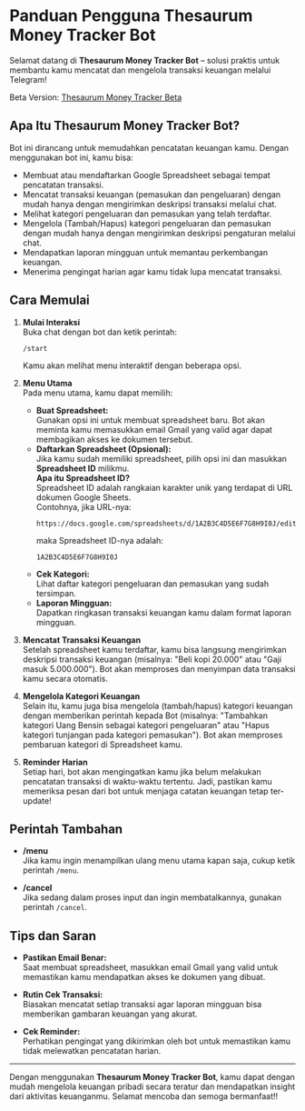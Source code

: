 # Panduan Pengguna Thesaurum Money Tracker Bot

Selamat datang di **Thesaurum Money Tracker Bot** – solusi praktis untuk membantu kamu mencatat dan mengelola transaksi keuangan melalui Telegram!

Beta Version: [Thesaurum Money Tracker Beta](https://t.me/ktydev_finance_tracker_bot)

## Apa Itu Thesaurum Money Tracker Bot?

Bot ini dirancang untuk memudahkan pencatatan keuangan kamu. Dengan menggunakan bot ini, kamu bisa:
- Membuat atau mendaftarkan Google Spreadsheet sebagai tempat pencatatan transaksi.
- Mencatat transaksi keuangan (pemasukan dan pengeluaran) dengan mudah hanya dengan mengirimkan deskripsi transaksi melalui chat.
- Melihat kategori pengeluaran dan pemasukan yang telah terdaftar.
- Mengelola (Tambah/Hapus) kategori pengeluaran dan pemasukan dengan mudah hanya dengan mengirimkan deskripsi pengaturan melalui chat.
- Mendapatkan laporan mingguan untuk memantau perkembangan keuangan.
- Menerima pengingat harian agar kamu tidak lupa mencatat transaksi.

## Cara Memulai

1. **Mulai Interaksi**  
   Buka chat dengan bot dan ketik perintah:
   ```
   /start
   ```
   Kamu akan melihat menu interaktif dengan beberapa opsi.

2. **Menu Utama**  
   Pada menu utama, kamu dapat memilih:
   - **Buat Spreadsheet:**  
     Gunakan opsi ini untuk membuat spreadsheet baru. Bot akan meminta kamu memasukkan email Gmail yang valid agar dapat membagikan akses ke dokumen tersebut.
   - **Daftarkan Spreadsheet (Opsional):**  
     Jika kamu sudah memiliki spreadsheet, pilih opsi ini dan masukkan **Spreadsheet ID** milikmu.  
     **Apa itu Spreadsheet ID?**  
     Spreadsheet ID adalah rangkaian karakter unik yang terdapat di URL dokumen Google Sheets.  
     Contohnya, jika URL-nya:  
     ```
     https://docs.google.com/spreadsheets/d/1A2B3C4D5E6F7G8H9I0J/edit
     ```
     maka Spreadsheet ID-nya adalah:  
     ```
     1A2B3C4D5E6F7G8H9I0J
     ```
   - **Cek Kategori:**  
     Lihat daftar kategori pengeluaran dan pemasukan yang sudah tersimpan.
   - **Laporan Mingguan:**  
     Dapatkan ringkasan transaksi keuangan kamu dalam format laporan mingguan.

3. **Mencatat Transaksi Keuangan**  
   Setelah spreadsheet kamu terdaftar, kamu bisa langsung mengirimkan deskripsi transaksi keuangan (misalnya: "Beli kopi 20.000" atau "Gaji masuk 5.000.000"). Bot akan memproses dan menyimpan data transaksi kamu secara otomatis.

4. **Mengelola Kategori Keuangan**  
   Selain itu, kamu juga bisa mengelola (tambah/hapus) kategori keuangan dengan memberikan perintah kepada Bot (misalnya: "Tambahkan kategori Uang Bensin sebagai kategori pengeluaran" atau "Hapus kategori tunjangan pada kategori pemasukan"). Bot akan memproses pembaruan kategori di Spreadsheet kamu.
   
5. **Reminder Harian**  
   Setiap hari, bot akan mengingatkan kamu jika belum melakukan pencatatan transaksi di waktu-waktu tertentu. Jadi, pastikan kamu memeriksa pesan dari bot untuk menjaga catatan keuangan tetap ter-update!

## Perintah Tambahan

- **/menu**  
  Jika kamu ingin menampilkan ulang menu utama kapan saja, cukup ketik perintah `/menu`.

- **/cancel**  
  Jika sedang dalam proses input dan ingin membatalkannya, gunakan perintah `/cancel`.

## Tips dan Saran

- **Pastikan Email Benar:**  
  Saat membuat spreadsheet, masukkan email Gmail yang valid untuk memastikan kamu mendapatkan akses ke dokumen yang dibuat.
  
- **Rutin Cek Transaksi:**  
  Biasakan mencatat setiap transaksi agar laporan mingguan bisa memberikan gambaran keuangan yang akurat.

- **Cek Reminder:**  
  Perhatikan pengingat yang dikirimkan oleh bot untuk memastikan kamu tidak melewatkan pencatatan harian.

---

Dengan menggunakan **Thesaurum Money Tracker Bot**, kamu dapat dengan mudah mengelola keuangan pribadi secara teratur dan mendapatkan insight dari aktivitas keuanganmu. Selamat mencoba dan semoga bermanfaat!!